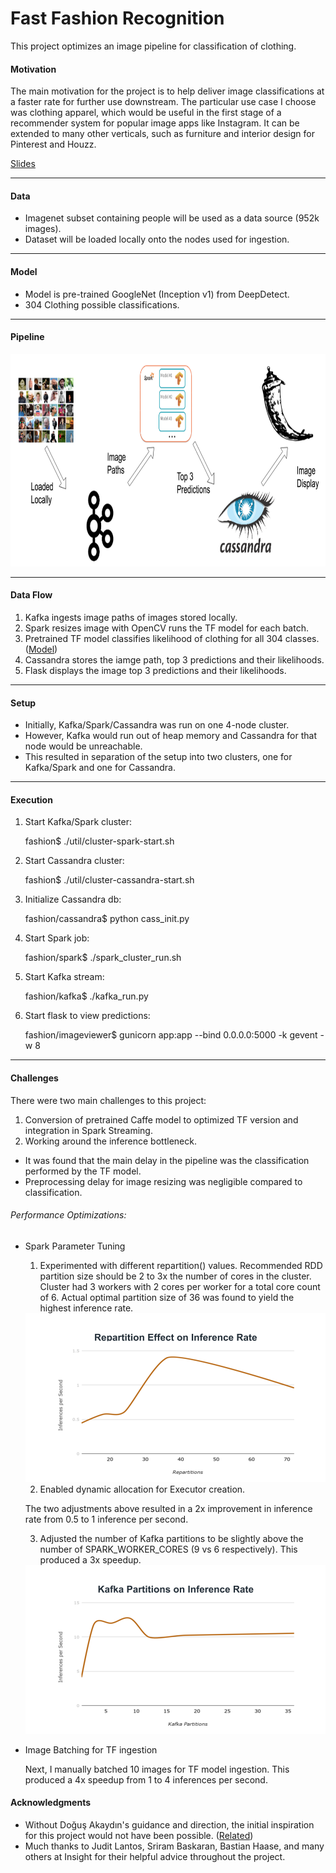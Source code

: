 # Fast Fashion Recognition

This project optimizes an image pipeline for classification of clothing.

#### Motivation

The main motivation for the project is to help deliver image classifications at a faster rate for further use downstream. The particular use case I choose was clothing apparel, which would be useful in the first stage of a recommender system for popular image apps like Instagram. It can be extended to many other verticals, such as furniture and interior design for Pinterest and Houzz.

[Slides](http://bit.ly/fashion_slides)

<hr/>

#### Data

* Imagenet subset containing people will be used as a data source (952k images).
* Dataset will be loaded locally onto the nodes used for ingestion.

<hr/>

#### Model

* Model is pre-trained GoogleNet (Inception v1) from DeepDetect.
* 304 Clothing possible classifications.

<hr/>

#### Pipeline

<img src="https://raw.githubusercontent.com/VincentYing/fashion-pipeline/master/images/data-pipeline.png" width="800" height="340">

<hr/>

#### Data Flow

1. Kafka ingests image paths of images stored locally.
2. Spark resizes image with OpenCV runs the TF model for each batch.
3. Pretrained TF model classifies likelihood of clothing for all 304 classes. ([Model](https://www.deepdetect.com/applications/model/))
4. Cassandra stores the iamge path, top 3 predictions and their likelihoods.
5. Flask displays the image top 3 predictions and their likelihoods.

<hr/>

#### Setup

* Initially, Kafka/Spark/Cassandra was run on one 4-node cluster.
* However, Kafka would run out of heap memory and Cassandra for that node would be unreachable.
* This resulted in separation of the setup into two clusters, one for Kafka/Spark and one for Cassandra.

<hr/>

#### Execution

1. Start Kafka/Spark cluster:

    fashion$ ./util/cluster-spark-start.sh

2. Start Cassandra cluster:

    fashion$ ./util/cluster-cassandra-start.sh

3. Initialize Cassandra db:

    fashion/cassandra$ python cass_init.py

4. Start Spark job:

    fashion/spark$ ./spark_cluster_run.sh

5. Start Kafka stream:

    fashion/kafka$ ./kafka_run.py

6. Start flask to view predictions:

    fashion/imageviewer$ gunicorn app:app  --bind 0.0.0.0:5000 -k gevent -w 8

<hr/>

#### Challenges

There were two main challenges to this project:
1. Conversion of pretrained Caffe model to optimized TF version and integration in Spark Streaming.
2. Working around the inference bottleneck.
  * It was found that the main delay in the pipeline was the classification performed by the TF model.
  * Preprocessing delay for image resizing was negligible compared to classification.

###### Performance Optimizations:

* Spark Parameter Tuning

  1. Experimented with different repartition() values. Recommended RDD partition size should be 2 to 3x the number of cores in the cluster. Cluster had 3 workers with 2 cores per worker for a total core count of 6. Actual optimal partition size of 36 was found to yield the highest inference rate.
    <img src="https://raw.githubusercontent.com/VincentYing/fashion-pipeline/master/images/repartition.png" width="480" height="270">

  2. Enabled dynamic allocation for Executor creation.

    The two adjustments above resulted in a 2x improvement in inference rate from 0.5 to 1 inference per second.

  3. Adjusted the number of Kafka partitions to be slightly above the number of SPARK_WORKER_CORES (9 vs 6 respectively). This produced a 3x speedup.
    <img src="https://raw.githubusercontent.com/VincentYing/fashion-pipeline/master/images/kafka_partitions.png" width="480" height="270">

* Image Batching for TF ingestion

  Next, I manually batched 10 images for TF model ingestion. This produced a 4x speedup from 1 to 4 inferences per second.

#### Acknowledgments
- Without Doğuş Akaydın's guidance and direction, the initial inspiration for this project would not have been possible. ([Related](https://github.com/tjeckleburg/MLwatch))
- Much thanks to Judit Lantos, Sriram Baskaran, Bastian Haase, and many others at Insight for their helpful advice throughout the project. 
